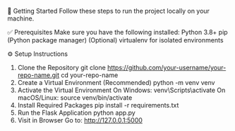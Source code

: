 🚀 Getting Started
Follow these steps to run the project locally on your machine.

✅ Prerequisites
Make sure you have the following installed:
Python 3.8+
pip (Python package manager)
(Optional) virtualenv for isolated environments

⚙️ Setup Instructions
1. Clone the Repository
git clone https://github.com/your-username/your-repo-name.git
cd your-repo-name
2. Create a Virtual Environment (Recommended)
python -m venv venv
3. Activate the Virtual Environment
On Windows:
venv\Scripts\activate
On macOS/Linux:
source venv/bin/activate
4. Install Required Packages
pip install -r requirements.txt
5. Run the Flask Application
python app.py
6. Visit in Browser
Go to:
http://127.0.0.1:5000